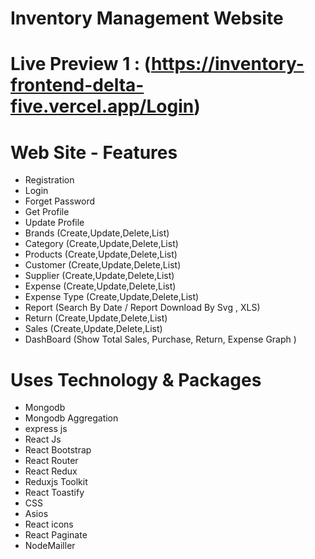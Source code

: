 #     Inventory Management Website 

# Live Preview 1 :  (https://inventory-frontend-delta-five.vercel.app/Login)

<!-- ![myimage-alt-tag](https://i.postimg.cc/d14tyNT0/dashboard.png)
![myimage-alt-tag](https://i.postimg.cc/NF8M0G7W/profile.png)
![myimage-alt-tag](https://i.postimg.cc/Pr2XVR6z/createtask.png)
![myimage-alt-tag](https://i.postimg.cc/8PPDvb1F/newtask.png) -->
# Web Site - Features
- Registration
- Login 
- Forget Password
- Get Profile
- Update Profile 
- Brands (Create,Update,Delete,List)
- Category (Create,Update,Delete,List)
- Products (Create,Update,Delete,List)
- Customer (Create,Update,Delete,List)
- Supplier (Create,Update,Delete,List)
- Expense (Create,Update,Delete,List)
- Expense Type (Create,Update,Delete,List)
- Report (Search By Date / Report Download By Svg , XLS)
- Return (Create,Update,Delete,List)
- Sales (Create,Update,Delete,List)
- DashBoard (Show Total Sales, Purchase, Return, Expense Graph )


# Uses Technology & Packages 
- Mongodb
- Mongodb Aggregation
- express js
- React Js
- React Bootstrap 
- React Router 
- React Redux
- Reduxjs Toolkit
- React Toastify
- CSS 
- Asios
- React icons 
- React Paginate
- NodeMailler

